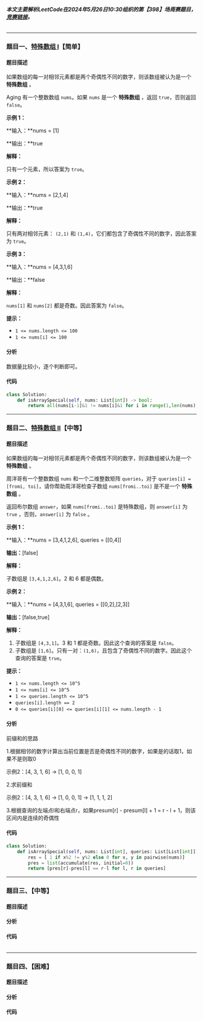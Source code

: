 ###### **本文主要解析LeetCode在2024年5月26日10:30组织的第【398】场周赛题目，**[**竞赛链接**](https://leetcode.cn/contest/weekly-contest-398)**。**

---

### 题目一、[特殊数组 I](https://leetcode.cn/contest/weekly-contest-398/problems/special-array-i/)【简单】

#### 题目描述

如果数组的每一对相邻元素都是两个奇偶性不同的数字，则该数组被认为是一个 **特殊数组** 。

Aging 有一个整数数组 `nums`。如果 `nums` 是一个 **特殊数组** ，返回 `true`，否则返回 `false`。

 

**示例 1：**

**输入：**nums = [1]

**输出：**true

**解释：**

只有一个元素，所以答案为 `true`。

**示例 2：**

**输入：**nums = [2,1,4]

**输出：**true

**解释：**

只有两对相邻元素： `(2,1)` 和 `(1,4)`，它们都包含了奇偶性不同的数字，因此答案为 `true`。

**示例 3：**

**输入：**nums = [4,3,1,6]

**输出：**false

**解释：**

`nums[1]` 和 `nums[2]` 都是奇数。因此答案为 `false`。

 

**提示：**

- `1 <= nums.length <= 100`
- `1 <= nums[i] <= 100`



#### 分析

数据量比较小，逐个判断即可。



#### 代码

```python
class Solution:
    def isArraySpecial(self, nums: List[int]) -> bool:
        return all(nums[i-1]&1 != nums[i]&1 for i in range(1,len(nums)))
```



------

### 题目二、[特殊数组 II](https://leetcode.cn/contest/weekly-contest-398/problems/special-array-ii/)【中等】

#### 题目描述

如果数组的每一对相邻元素都是两个奇偶性不同的数字，则该数组被认为是一个 **特殊数组** 。

周洋哥有一个整数数组 `nums` 和一个二维整数矩阵 `queries`，对于 `queries[i] = [fromi, toi]`，请你帮助周洋哥检查子数组 `nums[fromi..toi]` 是不是一个 **特殊数组** 。

返回布尔数组 `answer`，如果 `nums[fromi..toi]` 是特殊数组，则 `answer[i]` 为 `true` ，否则，`answer[i]` 为 `false` 。

 

**示例 1：**

**输入：**nums = [3,4,1,2,6], queries = [[0,4]]

**输出：**[false]

**解释：**

子数组是 `[3,4,1,2,6]`。2 和 6 都是偶数。

**示例 2：**

**输入：**nums = [4,3,1,6], queries = [[0,2],[2,3]]

**输出：**[false,true]

**解释：**

1. 子数组是 `[4,3,1]`。3 和 1 都是奇数。因此这个查询的答案是 `false`。
2. 子数组是 `[1,6]`。只有一对：`(1,6)`，且包含了奇偶性不同的数字。因此这个查询的答案是 `true`。

 

**提示：**

- `1 <= nums.length <= 10^5`
- `1 <= nums[i] <= 10^5`
- `1 <= queries.length <= 10^5`
- `queries[i].length == 2`
- `0 <= queries[i][0] <= queries[i][1] <= nums.length - 1`

#### 分析

前缀和的思路

1.根据相邻的数字计算出当前位置是否是奇偶性不同的数字，如果是的话取1，如果不是则取0

示例2：[4, 3, 1, 6]  -> [1, 0, 0, 1]

2.求前缀和

示例2：[4, 3, 1, 6]  -> [1, 0, 0, 1] -> [1, 1, 1, 2]

3.根据查询的左端点l和右端点r，如果presum[r] - presum[l] + 1 = r - l + 1，则该区间内是连续的奇偶性

#### 代码

```Python
class Solution:
    def isArraySpecial(self, nums: List[int], queries: List[List[int]]) -> List[bool]:
        res = [ 1 if x%2 != y%2 else 0 for x, y in pairwise(nums)]
        pres = list(accumulate(res, initial=0))
        return [pres[r]-pres[l] == r-l for l, r in queries]
```

------

### 题目三、【中等】

#### 题目描述



#### 分析



#### 代码

```python

```

------

### 题目四、【困难】

#### 题目描述



#### 分析



#### 代码

```python

```

